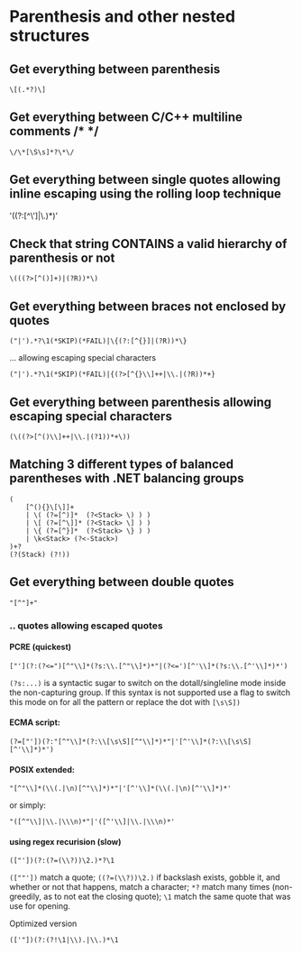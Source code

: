 # Parenthesis and other nested structures

## Get everything between parenthesis

```
\[(.*?)\]
```

## Get everything between C/C++ multiline comments /* */

```
\/\*[\S\s]*?\*\/
```
## Get everything between single quotes allowing inline escaping using the rolling loop technique

'((?:[^\\']|\\.)*)'

## Check that string CONTAINS a valid hierarchy of parenthesis or not

```
\(((?>[^()]+)|(?R))*\)
```

## Get everything between braces not enclosed by quotes
```
("|').*?\1(*SKIP)(*FAIL)|\{(?:[^{}]|(?R))*\}
```
... allowing escaping special characters
```
("|').*?\1(*SKIP)(*FAIL)|{(?>[^{}\\]++|\\.|(?R))*+}
```

## Get everything between parenthesis allowing escaping special characters
```
(\((?>[^()\\]++|\\.|(?1))*+\))
```

## Matching 3 different types of balanced parentheses with .NET balancing groups

```
(
    [^(){}\[\]]+
    | \( (?=[^)]*  (?<Stack> \) ) )
    | \[ (?=[^\]]* (?<Stack> \] ) )
    | \{ (?=[^}]*  (?<Stack> \} ) )
    | \k<Stack> (?<-Stack>)
)+?
(?(Stack) (?!))
```

## Get everything between double quotes

```
"[^"]+"
```

### .. quotes allowing escaped quotes

#### PCRE (quickest)
```
["'](?:(?<=")[^"\\]*(?s:\\.[^"\\]*)*"|(?<=')[^'\\]*(?s:\\.[^'\\]*)*')
```
`(?s:...)` is a syntactic sugar to switch on the dotall/singleline mode inside the non-capturing group. If this syntax is not supported use a flag to switch this mode on for all the pattern or replace the dot with `[\s\S])`

#### ECMA script:
```
(?=["'])(?:"[^"\\]*(?:\\[\s\S][^"\\]*)*"|'[^'\\]*(?:\\[\s\S][^'\\]*)*')
```
#### POSIX extended:
```
"[^"\\]*(\\(.|\n)[^"\\]*)*"|'[^'\\]*(\\(.|\n)[^'\\]*)*'
```
or simply:
```
"([^"\\]|\\.|\\\n)*"|'([^'\\]|\\.|\\\n)*'
```

#### using regex recurision (slow)
```
(["'])(?:(?=(\\?))\2.)*?\1
```
`([""'])` match a quote; `((?=(\\?))\2.)` if backslash exists, gobble it, and whether or not that happens, match a character; `*?` match many times (non-greedily, as to not eat the closing quote); `\1` match the same quote that was use for opening.  

Optimized version
```
(['"])(?:(?!\1|\\).|\\.)*\1
```
